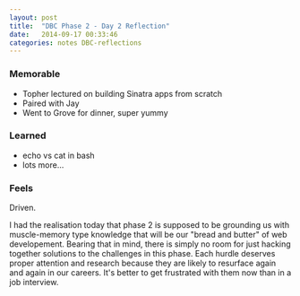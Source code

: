```yaml
---
layout: post
title:  "DBC Phase 2 - Day 2 Reflection"
date:   2014-09-17 00:33:46
categories: notes DBC-reflections
---
```

### Memorable
* Topher lectured on building Sinatra apps from scratch
* Paired with Jay
* Went to Grove for dinner, super yummy

### Learned
* echo vs cat in bash
* lots more...

### Feels
Driven.

I had the realisation today that phase 2 is supposed to be grounding us with muscle-memory type knowledge that will be our "bread and butter" of web developement.
Bearing that in mind, there is simply no room for just hacking together solutions to the challenges in this phase. Each hurdle deserves proper attention and research because they are likely to resurface again and again in our careers. It's better to get frustrated with them now than in a job interview.
